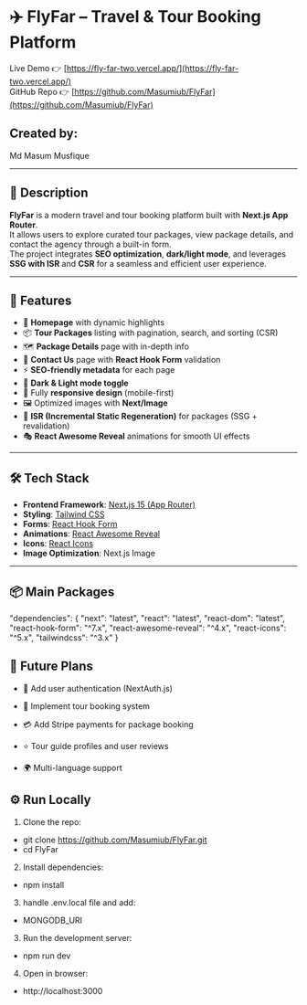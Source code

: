 # ✈️ FlyFar – Travel & Tour Booking Platform  

Live Demo 👉 [https://fly-far-two.vercel.app/](https://fly-far-two.vercel.app/)  
GitHub Repo 👉 [https://github.com/Masumiub/FlyFar](https://github.com/Masumiub/FlyFar)  


## Created by:
Md Masum Musfique

---

## 📌 Description  
**FlyFar** is a modern travel and tour booking platform built with **Next.js App Router**.  
It allows users to explore curated tour packages, view package details, and contact the agency through a built-in form.  
The project integrates **SEO optimization**, **dark/light mode**, and leverages **SSG with ISR** and **CSR** for a seamless and efficient user experience.  

---

## 🚀 Features  
- 🏡 **Homepage** with dynamic highlights  
- 📦 **Tour Packages** listing with pagination, search, and sorting (CSR)  
- 🗺️ **Package Details** page with in-depth info  
- 📩 **Contact Us** page with **React Hook Form** validation  
- ⚡ **SEO-friendly metadata** for each page  
- 🎨 **Dark & Light mode toggle**  
- 📱 Fully **responsive design** (mobile-first)  
- 🖼️ Optimized images with **Next/Image**  
- 🔄 **ISR (Incremental Static Regeneration)** for packages (SSG + revalidation)  
- 🎭 **React Awesome Reveal** animations for smooth UI effects  

---

## 🛠️ Tech Stack  
- **Frontend Framework**: [Next.js 15 (App Router)](https://nextjs.org/)  
- **Styling**: [Tailwind CSS](https://tailwindcss.com/)  
- **Forms**: [React Hook Form](https://react-hook-form.com/)  
- **Animations**: [React Awesome Reveal](https://react-awesome-reveal.morello.dev/)  
- **Icons**: [React Icons](https://react-icons.github.io/react-icons/)  
- **Image Optimization**: Next.js Image  

---

## 📦 Main Packages  

"dependencies": {
  "next": "latest",
  "react": "latest",
  "react-dom": "latest",
  "react-hook-form": "^7.x",
  "react-awesome-reveal": "^4.x",
  "react-icons": "^5.x",
  "tailwindcss": "^3.x"
}


## 🔮 Future Plans
- 🔑 Add user authentication (NextAuth.js)

- 📅 Implement tour booking system

- 💳 Add Stripe payments for package booking

- ⭐ Tour guide profiles and user reviews

- 🌍 Multi-language support

## ⚙️ Run Locally
1. Clone the repo:
- git clone https://github.com/Masumiub/FlyFar.git
- cd FlyFar

2. Install dependencies:
- npm install

3. handle .env.local file and add:
- MONGODB_URI

3. Run the development server:
- npm run dev

4. Open in browser:
- http://localhost:3000

